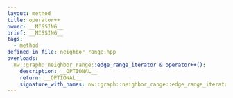 ```yaml
---
layout: method
title: operator++
owner: __MISSING__
brief: __MISSING__
tags:
  - method
defined_in_file: neighbor_range.hpp
overloads:
  nw::graph::neighbor_range::edge_range_iterator & operator++():
    description: __OPTIONAL__
    return: __OPTIONAL__
    signature_with_names: nw::graph::neighbor_range::edge_range_iterator & operator++()
---
```

